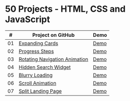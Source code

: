 # 50 Projects - HTML, CSS and JavaScript

|  #  |                                                        Project on GitHub                                                             |                                         Demo                                      |
| :-: | ------------------------------------------------------------------------------------------------------------------------------------ | --------------------------------------------------------------------------------- |
| 01  | [Expanding Cards](https://github.com/Matrix-citizen/50-Projects/tree/master/1%20-%20Expanding%20Cards)                               | [Demo](https://matrix-citizen.online/1%20-%20Expanding%20Cards/)                  |
| 02  | [Progress Steps](https://github.com/Matrix-citizen/50-Projects/tree/master/2%20-%20Progress%20Steps)                                 | [Demo](https://matrix-citizen.online/2%20-%20Progress%20Steps/)                   |
| 03  | [Rotating Navigation Animation](https://github.com/Matrix-citizen/50-Projects/tree/master/3%20-%20Rotating%20Navigation%20Animation) | [Demo](https://matrix-citizen.online/3%20-%20Rotating%20Navigation%20Animation/)  |
| 04  | [Hidden Search Widget](https://github.com/Matrix-citizen/50-Projects/tree/master/4%20-%20Hidden%20Search%20Widget)                   | [Demo](https://matrix-citizen.online/4%20-%20Hidden%20Search%20Widget/)           |
| 05  | [Blurry Loading](https://github.com/Matrix-citizen/50-Projects/tree/master/5%20-%20Blurry%20Loading)                                 | [Demo](https://matrix-citizen.online/5%20-%20Blurry%20Loading/)                   |
| 06  | [Scroll Animation](https://github.com/Matrix-citizen/50-Projects/tree/master/6%20-%20Scroll%20Animation)                             | [Demo](https://matrix-citizen.online/6%20-%20Scroll%20Animation/)                 | 
| 07  | [Split Landing Page](https://github.com/Matrix-citizen/50-Projects/tree/master/7%20-%20Split%20Landing%20Page)                       | [Demo](https://matrix-citizen.online/7%20-%20Split%20Landing%20Page/)             | 




